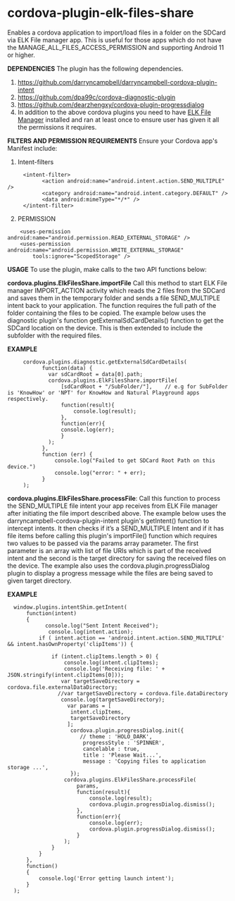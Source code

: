 # cordova-plugin-elk-files-share

Enables a cordova application to import/load files in a folder on the  SDCard via ELK File manager app. This is useful for those apps which do not have the MANAGE_ALL_FILES_ACCESS_PERMISSION and supporting Android 11 or higher.

<b> DEPENDENCIES</b>
The plugin has the following dependencies.
1. https://github.com/darryncampbell/darryncampbell-cordova-plugin-intent
2. https://github.com/dpa99c/cordova-diagnostic-plugin
3. https://github.com/dearzhengxy/cordova-plugin-progressdialog
4. In addition to the above cordova plugins you need to have <a href="https://play.google.com/store/apps/details?id=org.rff.digitres.elkfilemanager"> ELK File Manager</a> installed and ran at least once to ensure user has given it all the permissions it requires.

<b> FILTERS AND PERMISSION REQUIREMENTS</b>
Ensure your Cordova app's Manifest include:
1. Intent-filters
```
     <intent-filter>
           <action android:name="android.intent.action.SEND_MULTIPLE" />
           <category android:name="android.intent.category.DEFAULT" />
           <data android:mimeType="*/*" />
     </intent-filter>
```
2.  PERMISSION
```
    <uses-permission android:name="android.permission.READ_EXTERNAL_STORAGE" />
    <uses-permission android:name="android.permission.WRITE_EXTERNAL_STORAGE"
        tools:ignore="ScopedStorage" />
```

<b> USAGE</b>
To use the plugin, make calls to the two API functions below:

<b> cordova.plugins.ElkFilesShare.importFile</b> Call this method to start ELK File manager IMPORT_ACTION activity which reads the 2 files from the SDCard and saves them in the temporary folder and sends a file SEND_MULTIPLE intent back to your application. The function requires the full path of the folder containing the files to be copied. The example below uses the diagnostic plugin's function getExternalSdCardDetails() function to get the SDCard location on the device. This is then extended to include the subfolder with the required files.

<b>EXAMPLE</b>
```
     cordova.plugins.diagnostic.getExternalSdCardDetails(
           function(data) {
             var sdCardRoot = data[0].path;
             cordova.plugins.ElkFilesShare.importFile(
                 [sdCardRoot + "/SubFolder/"],    // e.g for SubFolder is 'KnowHow' or 'NPT' for KnowHow and Natural Playground apps respectively.
                 function(result){
                     console.log(result);
                 },
                 function(err){
                 console.log(err);
                 }
             );
           },
           function (err) {
               console.log("Failed to get SDCard Root Path on this device.")
               console.log("error: " + err);
           }
     );
```

<b> cordova.plugins.ElkFilesShare.processFile</b>: Call this function to process the SEND_MULTIPLE file intent your app receives from ELK File manager after initiating the file import described above. The example below uses the darryncampbell-cordova-plugin-intent plugin's getIntent() function to intercept intents. It then checks if it’s a SEND_MULTIPLE Intent and if it has file items before calling this plugin's importFile() function which requires two values to be passed via the params array parameter. The first parameter is an array with list of file URIs which is part of the received intent and the second is the target directory for saving the received files on the device. The example also uses the cordova.plugin.progressDialog plugin to display a progress message while the files are being saved to given target directory.

<b>EXAMPLE</b>
```
  window.plugins.intentShim.getIntent(
      function(intent)
      {
            console.log("Sent Intent Received");
             console.log(intent.action);
          if ( intent.action == 'android.intent.action.SEND_MULTIPLE' && intent.hasOwnProperty('clipItems')) {

              if (intent.clipItems.length > 0) {
                  console.log(intent.clipItems);
                  console.log('Receiving file: ' +  JSON.stringify(intent.clipItems[0]));
                 var targetSaveDirectory =  cordova.file.externalDataDirectory;
                //var targetSaveDirectory = cordova.file.dataDirectory
                 console.log(targetSaveDirectory);
                   var params = [
                    intent.clipItems,
                    targetSaveDirectory
                   ];
                    cordova.plugin.progressDialog.init({
                       // theme : 'HOLO_DARK',
                        progressStyle : 'SPINNER',
                        cancelable : true,
                        title : 'Please Wait...',
                        message : 'Copying files to application storage ...',
                    });
                  cordova.plugins.ElkFilesShare.processFile(
                      params,
                      function(result){
                          console.log(result);
                          cordova.plugin.progressDialog.dismiss();
                      },
                      function(err){
                          console.log(err);
                          cordova.plugin.progressDialog.dismiss();
                      }
                  );
              }
          }
      },
      function()
      {
          console.log('Error getting launch intent');
      }
  );
```

